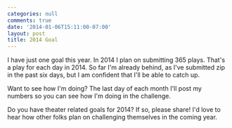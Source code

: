 ```yaml
---
categories: null
comments: true
date: '2014-01-06T15:11:00-07:00'
layout: post
title: 2014 Goal
---
```


I have just one goal this year. In 2014 I plan on submitting 365 plays. That's a play for each day in 2014. So far I'm already behind, as I've submitted zip in the past six days, but I am confident that I'll be able to catch up.

Want to see how I'm doing? The last day of each month I'll post my numbers so you can see how I'm doing in the challenge. 

Do you have theater related goals for 2014? If so, please share! I'd love to hear how other folks plan on challenging themselves in the coming year.